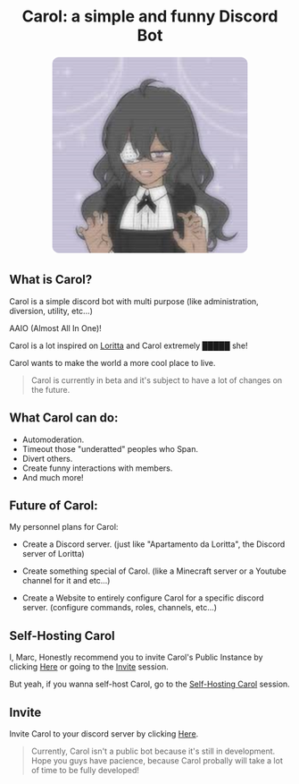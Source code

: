 <h1 align="center">Carol: a simple and funny Discord Bot</h1>

<p align="center">
  <img src="/avatar.png" 
       alt="logo"
       style="border-radius: 15px; border: 3px solid #ffffffff;"
       width="350" />
</p>

<p align="center"><!--LOC--></p>

## What is Carol?

Carol is a simple discord bot with multi purpose (like administration, diversion, utility, etc...)

AAIO (Almost All In One)!

Carol is a lot inspired on [Loritta](https://github.com/LorittaBot/Loritta) and Carol extremely █████ she!

Carol wants to make the world a more cool place to live.

> Carol is currently in beta and it's subject to have a lot of changes on the future.

## What Carol can do:

- Automoderation.
- Timeout those "underatted" peoples who Span.
- Divert others.
- Create funny interactions with members.
- And much more!

## Future of Carol:

My personnel plans for Carol:

- Create a Discord server. (just like "Apartamento da Loritta", the Discord server of Loritta)

- Create something special of Carol. (like a Minecraft server or a Youtube channel for it and etc...)

- Create a Website to entirely configure Carol for a specific discord server. (configure commands, roles, channels, etc...)

## Self-Hosting Carol
I, Marc, Honestly recommend you to invite Carol's Public Instance by clicking [Here](https://discord.com/oauth2/authorize?client_id=1214985204985241600&permissions=8&integration_type=0&scope=bot) or going to the [Invite](https://github.com/MarcelloDev6001/CarolBot?tab=readme-ov-file#invite) session.

But yeah, if you wanna self-host Carol, go to the [Self-Hosting Carol](https://github.com/MarcelloDev6001/CarolBot/tree/main/docs/SELF_HOSTING_CAROL.md) session.

## Invite

Invite Carol to your discord server by clicking [Here](https://discord.com/oauth2/authorize?client_id=1214985204985241600&permissions=8&integration_type=0&scope=bot).
> Currently, Carol isn't a public bot because it's still in development.
> Hope you guys have pacience, because Carol probally will take a lot of time to be fully developed!
